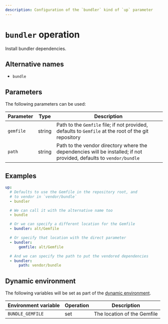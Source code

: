 ```yaml
---
description: Configuration of the `bundler` kind of `up` parameter
---
```


# `bundler` operation

Install bundler dependencies.

## Alternative names

- `bundle`

## Parameters

The following parameters can be used:

| Parameter        | Type      | Description                                           |
|------------------|-----------|-------------------------------------------------------|
| `gemfile` | string | Path to the `Gemfile` file; if not provided, defaults to `Gemfile` at the root of the git repository |
| `path` | string | Path to the vendor directory where the dependencies will be installed; if not provided, defaults to `vendor/bundle` |

## Examples

```yaml
up:
  # Defaults to use the Gemfile in the repository root, and
  # to vendor in `vendor/bundle`
  - bundler

  # We can call it with the alternative name too
  - bundle

  # Or we can specify a different location for the Gemfile
  - bundler: alt/Gemfile

  # Or specify that location with the direct parameter
  - bundler:
      gemfile: alt/Gemfile

  # And we can specify the path to put the vendored dependencies
  - bundler:
      path: vendor/bundle
```

## Dynamic environment

The following variables will be set as part of the [dynamic environment](/reference/dynamic-environment).

| Environment variable | Operation | Description |
|----------------------|-----------|-------------|
| `BUNDLE_GEMFILE` | set | The location of the Gemfile |
